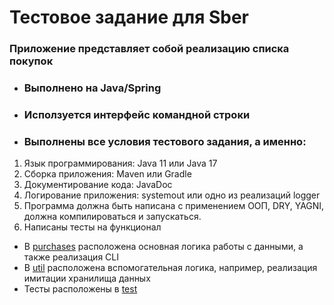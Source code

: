 # Тестовое задание для Sber
### Приложение представляет собой реализацию списка покупок

- ### Выполнено на Java/Spring
- ### Исползуется интерфейс командной строки
- ### Выполнены все условия тестового задания, а именно:

1. Язык программирования: Java 11 или Java 17
2. Сборка приложения: Maven или Gradle
3. Документирование кода: JavaDoc
4. Логирование приложения: systemout или одно из реализаций logger
5. Программа должна быть написана с применением ООП, DRY, YAGNI, должна компилироваться и запускаться.
6. Написаны тесты на функционал

- В [purchases](src/main/java/com/test/purchase) расположена основная логика работы с данными, а также реализация CLI
- В [util](src/main/java/com/test/util) расположена вспомогательная логика, например, реализация имитации хранилища данных
- Тесты расположены в [test](src/test/java/com/test)
